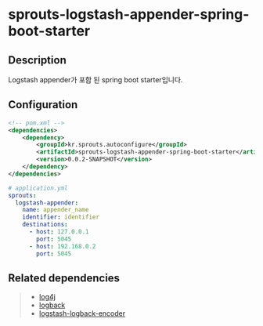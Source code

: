 # sprouts-logstash-appender-spring-boot-starter

## Description
Logstash appender가 포함 된 spring boot starter입니다.

## Configuration
```xml
<!-- pom.xml -->
<dependencies>
    <dependency>
        <groupId>kr.sprouts.autoconfigure</groupId>
        <artifactId>sprouts-logstash-appender-spring-boot-starter</artifactId>
        <version>0.0.2-SNAPSHOT</version>
    </dependency>
</dependencies>
```
```yml
# application.yml
sprouts:
  logstash-appender:
    name: appender_name
    identifier: identifier
    destinations:
      - host: 127.0.0.1
        port: 5045
      - host: 192.168.0.2
        port: 5045
```

## Related dependencies
> * [log4j](https://logging.apache.org/log4j/2.x/)
> * [logback](https://logback.qos.ch/)
> * [logstash-logback-encoder](https://github.com/logfellow/logstash-logback-encoder)